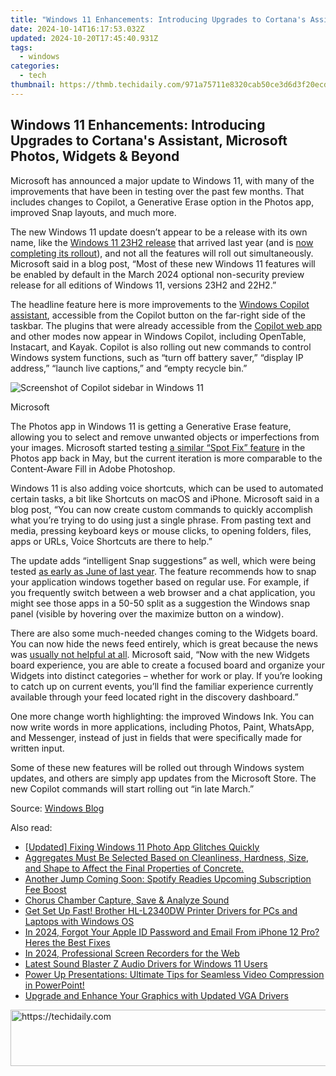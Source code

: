 ```yaml
---
title: "Windows 11 Enhancements: Introducing Upgrades to Cortana's Assistant, Microsoft Photos, Widgets & Beyond"
date: 2024-10-14T16:17:53.032Z
updated: 2024-10-20T17:45:40.931Z
tags:
  - windows
categories:
  - tech
thumbnail: https://thmb.techidaily.com/971a75711e8320cab50ce3d6d3f20ecd50a3ca9874f23293eacb87d6417f00bb.jpg
---
```


## Windows 11 Enhancements: Introducing Upgrades to Cortana's Assistant, Microsoft Photos, Widgets & Beyond

Microsoft has announced a major update to Windows 11, with many of the improvements that have been in testing over the past few months. That includes changes to Copilot, a Generative Erase option in the Photos app, improved Snap layouts, and much more.

 The new Windows 11 update doesn’t appear to be a release with its own name, like the [Windows 11 23H2 release](https://driver-download.techidaily.com/keeping-your-canon-mp25-50-running-smoothly-where-to-find-new-software-updates/) that arrived last year (and is [now completing its rollout](https://android-pokemon-go.techidaily.com/how-do-you-get-sun-stone-evolutions-in-pokemon-for-motorola-edge-2023-drfone-by-drfone-virtual-android/)), and not all the features will roll out simultaneously. Microsoft said in a blog post, “Most of these new Windows 11 features will be enabled by default in the March 2024 optional non-security preview release for all editions of Windows 11, versions 23H2 and 22H2.”

 The headline feature here is more improvements to the [Windows Copilot assistant](https://extra-resources.techidaily.com/iphone-tricks-to-embrace-cameras-motion-artistry/), accessible from the Copilot button on the far-right side of the taskbar. The plugins that were already accessible from the [Copilot web app](https://some-guidance.techidaily.com/streamlining-your-video-production-with-kinemaster-and-leading-alternatives-for-2024/) and other modes now appear in Windows Copilot, including OpenTable, Instacart, and Kayak. Copilot is also rolling out new commands to control Windows system functions, such as “turn off battery saver,” “display IP address,” “launch live captions,” and “empty recycle bin.”

![Screenshot of Copilot sidebar in Windows 11](https://static1.howtogeekimages.com/wordpress/wp-content/uploads/2024/02/win24_c2refresh_copilot_hero_3x2-1024x683.png) 

Microsoft

 The Photos app in Windows 11 is getting a Generative Erase feature, allowing you to select and remove unwanted objects or imperfections from your images. Microsoft started testing [a similar “Spot Fix” feature](https://win11-tips.techidaily.com/harmonize-window-11-settings-for-clear-prime-video-texts/) in the Photos app back in May, but the current iteration is more comparable to the Content-Aware Fill in Adobe Photoshop.

 Windows 11 is also adding voice shortcuts, which can be used to automated certain tasks, a bit like Shortcuts on macOS and iPhone. Microsoft said in a blog post, “You can now create custom commands to quickly accomplish what you’re trying to do using just a single phrase. From pasting text and media, pressing keyboard keys or mouse clicks, to opening folders, files, apps or URLs, Voice Shortcuts are there to help.”

 The update adds “intelligent Snap suggestions” as well, which were being tested [as early as June of last year](https://desktop-recording.techidaily.com/new-2024-approved-the-essential-guide-to-blurring-video-borders-in-teams/). The feature recommends how to snap your application windows together based on regular use. For example, if you frequently switch between a web browser and a chat application, you might see those apps in a 50-50 split as a suggestion the Windows snap panel (visible by hovering over the maximize button on a window).

 There are also some much-needed changes coming to the Widgets board. You can now hide the news feed entirely, which is great because the news was [usually not helpful at all](https://buynow-tips.techidaily.com/comprehensive-review-of-the-stylish-and-modern-swagtron-swagger-electric-scooter/). Microsoft said, “Now with the new Widgets board experience, you are able to create a focused board and organize your Widgets into distinct categories – whether for work or play. If you’re looking to catch up on current events, you’ll find the familiar experience currently available through your feed located right in the discovery dashboard.”

 One more change worth highlighting: the improved Windows Ink. You can now write words in more applications, including Photos, Paint, WhatsApp, and Messenger, instead of just in fields that were specifically made for written input.

 Some of these new features will be rolled out through Windows system updates, and others are simply app updates from the Microsoft Store. The new Copilot commands will start rolling out “in late March.”

 Source: [Windows Blog](https://blogs.windows.com/windowsexperience/2024/02/29/microsoft-copilot-improvements-for-windows-11/)

<ins class="adsbygoogle"
     style="display:block"
     data-ad-format="autorelaxed"
     data-ad-client="ca-pub-7571918770474297"
     data-ad-slot="1223367746"></ins>

<ins class="adsbygoogle"
     style="display:block"
     data-ad-client="ca-pub-7571918770474297"
     data-ad-slot="8358498916"
     data-ad-format="auto"
     data-full-width-responsive="true"></ins>

<span class="atpl-alsoreadstyle">Also read:</span>
<div><ul>
<li><a href="https://some-knowledge.techidaily.com/updated-fixing-windows-11-photo-app-glitches-quickly/"><u>[Updated] Fixing Windows 11 Photo App Glitches Quickly</u></a></li>
<li><a href="https://win-dash.techidaily.com/aggregates-must-be-selected-based-on-cleanliness-hardness-size-and-shape-to-affect-the-final-properties-of-concrete/"><u>Aggregates Must Be Selected Based on Cleanliness, Hardness, Size, and Shape to Affect the Final Properties of Concrete.</u></a></li>
<li><a href="https://media-tips.techidaily.com/another-jump-coming-soon-spotify-readies-upcoming-subscription-fee-boost/"><u>Another Jump Coming Soon: Spotify Readies Upcoming Subscription Fee Boost</u></a></li>
<li><a href="https://on-screen-recording.techidaily.com/chorus-chamber-capture-save-and-analyze-sound/"><u>Chorus Chamber Capture, Save & Analyze Sound</u></a></li>
<li><a href="https://win-dash.techidaily.com/get-set-up-fast-brother-hl-l2340dw-printer-drivers-for-pcs-and-laptops-with-windows-os/"><u>Get Set Up Fast! Brother HL-L2340DW Printer Drivers for PCs and Laptops with Windows OS</u></a></li>
<li><a href="https://apple-account.techidaily.com/in-2024-forgot-your-apple-id-password-and-email-from-iphone-12-pro-heres-the-best-fixes-by-drfone-ios/"><u>In 2024, Forgot Your Apple ID Password and Email From iPhone 12 Pro? Heres the Best Fixes</u></a></li>
<li><a href="https://screen-video-capture.techidaily.com/in-2024-professional-screen-recorders-for-the-web/"><u>In 2024, Professional Screen Recorders for the Web</u></a></li>
<li><a href="https://win-dash.techidaily.com/latest-sound-blaster-z-audio-drivers-for-windows-11-users/"><u>Latest Sound Blaster Z Audio Drivers for Windows 11 Users</u></a></li>
<li><a href="https://tech-haven.techidaily.com/power-up-presentations-ultimate-tips-for-seamless-video-compression-in-powerpoint/"><u>Power Up Presentations: Ultimate Tips for Seamless Video Compression in PowerPoint!</u></a></li>
<li><a href="https://win-dash.techidaily.com/upgrade-and-enhance-your-graphics-with-updated-vga-drivers/"><u>Upgrade and Enhance Your Graphics with Updated VGA Drivers</u></a></li>
</ul></div>

<!-- affiliate ads begin -->
<a href="https://ephamedtechinc.pxf.io/c/5597632/2139322/26400" target="_top" id="2139322">
  <img src="//a.impactradius-go.com/display-ad/26400-2139322" border="0" alt="https://techidaily.com" width="728" height="90"/>
</a>
<img height="0" width="0" src="https://ephamedtechinc.pxf.io/i/5597632/2139322/26400" style="position:absolute;visibility:hidden;" border="0" />
<!-- affiliate ads end -->

